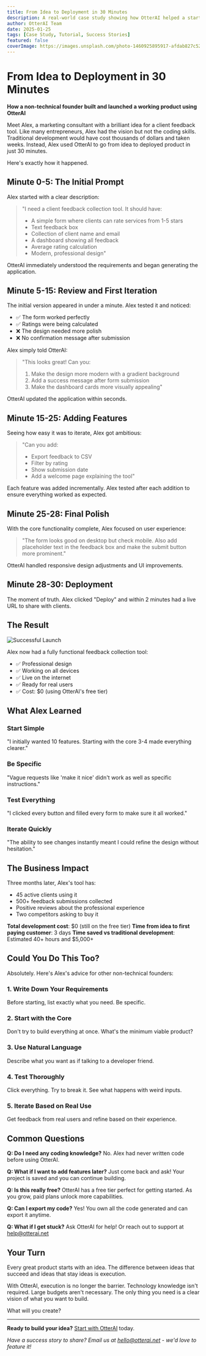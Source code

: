 ```yaml
---
title: From Idea to Deployment in 30 Minutes
description: A real-world case study showing how OtterAI helped a startup founder launch their MVP in record time without writing a single line of code.
author: OtterAI Team
date: 2025-01-25
tags: [Case Study, Tutorial, Success Stories]
featured: false
coverImage: https://images.unsplash.com/photo-1460925895917-afdab827c52f?w=1200&h=600&fit=crop&q=80
---
```


# From Idea to Deployment in 30 Minutes

**How a non-technical founder built and launched a working product using OtterAI**

Meet Alex, a marketing consultant with a brilliant idea for a client feedback tool. Like many entrepreneurs, Alex had the vision but not the coding skills. Traditional development would have cost thousands of dollars and taken weeks. Instead, Alex used OtterAI to go from idea to deployed product in just 30 minutes.

Here's exactly how it happened.

## Minute 0-5: The Initial Prompt

Alex started with a clear description:

> "I need a client feedback collection tool. It should have:
> - A simple form where clients can rate services from 1-5 stars
> - Text feedback box
> - Collection of client name and email
> - A dashboard showing all feedback
> - Average rating calculation
> - Modern, professional design"

OtterAI immediately understood the requirements and began generating the application.

## Minute 5-15: Review and First Iteration

The initial version appeared in under a minute. Alex tested it and noticed:
- ✅ The form worked perfectly
- ✅ Ratings were being calculated
- ❌ The design needed more polish
- ❌ No confirmation message after submission

Alex simply told OtterAI:

> "This looks great! Can you:
> 1. Make the design more modern with a gradient background
> 2. Add a success message after form submission
> 3. Make the dashboard cards more visually appealing"

OtterAI updated the application within seconds.

## Minute 15-25: Adding Features

Seeing how easy it was to iterate, Alex got ambitious:

> "Can you add:
> - Export feedback to CSV
> - Filter by rating
> - Show submission date
> - Add a welcome page explaining the tool"

Each feature was added incrementally. Alex tested after each addition to ensure everything worked as expected.

## Minute 25-28: Final Polish

With the core functionality complete, Alex focused on user experience:

> "The form looks good on desktop but check mobile. Also add placeholder text in the feedback box and make the submit button more prominent."

OtterAI handled responsive design adjustments and UI improvements.

## Minute 28-30: Deployment

The moment of truth. Alex clicked "Deploy" and within 2 minutes had a live URL to share with clients.

## The Result

![Successful Launch](https://images.unsplash.com/photo-1569748130764-3fed0c102c59?w=1000&h=500&fit=crop&q=80)

Alex now had a fully functional feedback collection tool:
- ✅ Professional design
- ✅ Working on all devices
- ✅ Live on the internet
- ✅ Ready for real users
- ✅ Cost: $0 (using OtterAI's free tier)

## What Alex Learned

### Start Simple
"I initially wanted 10 features. Starting with the core 3-4 made everything clearer."

### Be Specific
"Vague requests like 'make it nice' didn't work as well as specific instructions."

### Test Everything
"I clicked every button and filled every form to make sure it all worked."

### Iterate Quickly
"The ability to see changes instantly meant I could refine the design without hesitation."

## The Business Impact

Three months later, Alex's tool has:
- 45 active clients using it
- 500+ feedback submissions collected
- Positive reviews about the professional experience
- Two competitors asking to buy it

**Total development cost**: $0 (still on the free tier)
**Time from idea to first paying customer**: 3 days
**Time saved vs traditional development**: Estimated 40+ hours and $5,000+

## Could You Do This Too?

Absolutely. Here's Alex's advice for other non-technical founders:

### 1. Write Down Your Requirements
Before starting, list exactly what you need. Be specific.

### 2. Start with the Core
Don't try to build everything at once. What's the minimum viable product?

### 3. Use Natural Language
Describe what you want as if talking to a developer friend.

### 4. Test Thoroughly
Click everything. Try to break it. See what happens with weird inputs.

### 5. Iterate Based on Real Use
Get feedback from real users and refine based on their experience.

## Common Questions

**Q: Do I need any coding knowledge?**
No. Alex had never written code before using OtterAI.

**Q: What if I want to add features later?**
Just come back and ask! Your project is saved and you can continue building.

**Q: Is this really free?**
OtterAI has a free tier perfect for getting started. As you grow, paid plans unlock more capabilities.

**Q: Can I export my code?**
Yes! You own all the code generated and can export it anytime.

**Q: What if I get stuck?**
Ask OtterAI for help! Or reach out to support at help@otterai.net

## Your Turn

Every great product starts with an idea. The difference between ideas that succeed and ideas that stay ideas is execution.

With OtterAI, execution is no longer the barrier. Technology knowledge isn't required. Large budgets aren't necessary. The only thing you need is a clear vision of what you want to build.

What will you create?

---

**Ready to build your idea?** [Start with OtterAI](https://otterai.net) today.

*Have a success story to share? Email us at hello@otterai.net - we'd love to feature it!*

